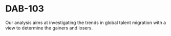 # DAB-103

Our analysis aims at investigating the trends in global talent migration with a view to determine the gainers and losers.
